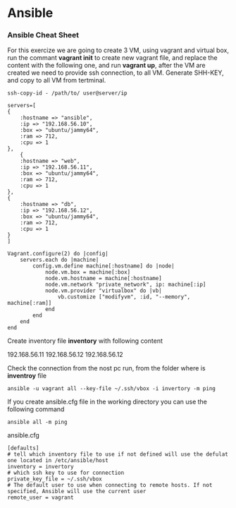 # Ansible
### Ansible Cheat Sheet


For this exercize we are going to create 3 VM, using vagrant and virtual box, run the commant **vagrant init** to create new vagrant file, and replace the content with the following one, and run **vagrant up**, after the VM are created we need to provide ssh connection, to all VM. Generate SHH-KEY, and copy to all VM from tertminal.


    ssh-copy-id - /path/to/ user@server/ip

    servers=[
    {
        :hostname => "ansible",
        :ip => "192.168.56.10",
        :box => "ubuntu/jammy64",
        :ram => 712,
        :cpu => 1
    },
        {
        :hostname => "web",
        :ip => "192.168.56.11",
        :box => "ubuntu/jammy64",
        :ram => 712,
        :cpu => 1
    },
    {
        :hostname => "db",
        :ip => "192.168.56.12",
        :box => "ubuntu/jammy64",
        :ram => 712,
        :cpu => 1
    }
    ]

    Vagrant.configure(2) do |config|
        servers.each do |machine|
            config.vm.define machine[:hostname] do |node|
                node.vm.box = machine[:box]
                node.vm.hostname = machine[:hostname]
                node.vm.network "private_network", ip: machine[:ip]
                node.vm.provider "virtualbox" do |vb|
                    vb.customize ["modifyvm", :id, "--memory", machine[:ram]]
                end
            end
        end
    end


Create inventory file **inventory** with following content

192.168.56.11
192.168.56.12
192.168.56.12


Check the connection from the nost pc run, from the folder where is **inventroy** file

    ansible -u vagrant all --key-file ~/.ssh/vbox -i invertory -m ping

If you create ansible.cfg file in the working directory you can use the following command

    ansible all -m ping

ansible.cfg 

    [defaults]
    # tell which inventory file to use if not defined will use the defulat one located in /etc/ansible/host
    inventory = invertory
    # which ssh key to use for connection
    private_key_file = ~/.ssh/vbox
    # The default user to use when connecting to remote hosts. If not specified, Ansible will use the current user
    remote_user = vagrant














